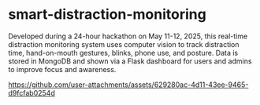 # smart-distraction-monitoring
Developed during a 24-hour hackathon on May 11-12, 2025, this real-time distraction monitoring system uses computer vision to track distraction time, hand-on-mouth gestures, blinks, phone use, and posture. Data is stored in MongoDB and shown via a Flask dashboard for users and admins to improve focus and awareness.
  

https://github.com/user-attachments/assets/629280ac-4d11-43ee-9465-d9fcfab0254d

